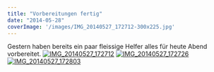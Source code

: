 ```yaml
---
title: "Vorbereitungen fertig"
date: "2014-05-28"
coverImage: '/images/IMG_20140527_172712-300x225.jpg'
---
```


Gestern haben bereits ein paar fleissige Helfer alles für heute Abend vorbereitet. [![IMG_20140527_172712](../images/IMG_20140527_172712-300x225.jpg)](https://hackzogtum-coburg.de/wp-content/uploads/2014/05/IMG_20140527_172712.jpg) [![IMG_20140527_172726](../images/IMG_20140527_172726-300x225.jpg)](https://hackzogtum-coburg.de/wp-content/uploads/2014/05/IMG_20140527_172726.jpg) [![IMG_20140527_172803](../images/IMG_20140527_172803-225x300.jpg)](https://hackzogtum-coburg.de/wp-content/uploads/2014/05/IMG_20140527_172803.jpg)
